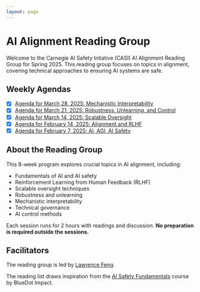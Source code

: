 ```yaml
---
layout: page
---
```


# AI Alignment Reading Group

Welcome to the Carnegie AI Safety Intiative (CASI) AI Alignment Reading Group for Spring 2025. This reading group focuses on topics in alignment, covering technical approaches to ensuring AI systems are safe.

## Weekly Agendas

- [x]  [Agenda for March 28, 2025: Mechanistic Interpretability](mar28)
- [x]  [Agenda for March 21, 2025: Robustness, Unlearning, and Control](mar21)
- [x]  [Agenda for March 14, 2025: Scalable Oversight](mar14)
- [x]  [Agenda for February 14, 2025: Alignment and RLHF](feb14)
- [x]  [Agenda for February 7, 2025: AI, AGI, AI Safety](feb7)

## About the Reading Group

This 8-week program explores crucial topics in AI alignment, including:
* Fundamentals of AI and AI safety
* Reinforcement Learning from Human Feedback (RLHF)
* Scalable oversight techniques
* Robustness and unlearning
* Mechanistic interpretability
* Technical governance
* AI control methods

Each session runs for 2 hours with readings and discussion. **No preparation is required outside the sessions.**

## Facilitators

The reading group is led by [Lawrence Feng](https://lawrencefeng17.github.io/aboutme/).

The reading list draws inspiration from the [AI Safety Fundamentals](https://course.aisafetyfundamentals.com/alignment) course by BlueDot Impact.



